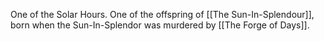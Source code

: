 One of the Solar Hours. 
One of the offspring of [[The Sun-In-Splendour]], born when the Sun-In-Splendor was murdered by [[The Forge of Days]].